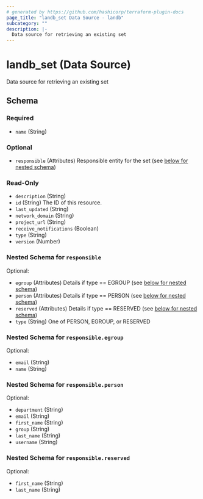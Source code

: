 ```yaml
---
# generated by https://github.com/hashicorp/terraform-plugin-docs
page_title: "landb_set Data Source - landb"
subcategory: ""
description: |-
  Data source for retrieving an existing set
---
```


# landb_set (Data Source)

Data source for retrieving an existing set



<!-- schema generated by tfplugindocs -->
## Schema

### Required

- `name` (String)

### Optional

- `responsible` (Attributes) Responsible entity for the set (see [below for nested schema](#nestedatt--responsible))

### Read-Only

- `description` (String)
- `id` (String) The ID of this resource.
- `last_updated` (String)
- `network_domain` (String)
- `project_url` (String)
- `receive_notifications` (Boolean)
- `type` (String)
- `version` (Number)

<a id="nestedatt--responsible"></a>
### Nested Schema for `responsible`

Optional:

- `egroup` (Attributes) Details if type == EGROUP (see [below for nested schema](#nestedatt--responsible--egroup))
- `person` (Attributes) Details if type == PERSON (see [below for nested schema](#nestedatt--responsible--person))
- `reserved` (Attributes) Details if type == RESERVED (see [below for nested schema](#nestedatt--responsible--reserved))
- `type` (String) One of PERSON, EGROUP, or RESERVED

<a id="nestedatt--responsible--egroup"></a>
### Nested Schema for `responsible.egroup`

Optional:

- `email` (String)
- `name` (String)


<a id="nestedatt--responsible--person"></a>
### Nested Schema for `responsible.person`

Optional:

- `department` (String)
- `email` (String)
- `first_name` (String)
- `group` (String)
- `last_name` (String)
- `username` (String)


<a id="nestedatt--responsible--reserved"></a>
### Nested Schema for `responsible.reserved`

Optional:

- `first_name` (String)
- `last_name` (String)
